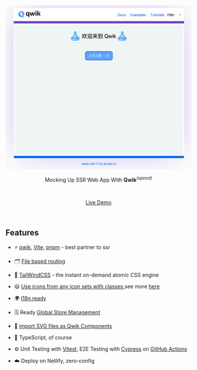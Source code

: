 <p align='center'>
  <img src='img.png' alt='Vitesse - Opinionated Vite Starter Template' width='600'/>
</p>
<p align='center'>
Mocking Up SSR Web App With <b>Qwik</b><sup><em>(speed)</em></sup><br>
</p>

<br>

<p align='center'>
<a href="https://fast-qwik.netlify.app/">Live Demo</a>
</p>

<br>


## Features

- ⚡️ [qwik](https://qwik.builder.io/), [Vite](https://github.com/vitejs/vite), [pnpm](https://pnpm.io/) - best partner to ssr

- 🗂 [File based routing](./src/routes)

- 🎨 [TailWindCSS](https://tailwindcss.com/) - the instant on-demand atomic CSS engine

- 😃 [Use icons from any icon sets with classes](https://github.com/antfu/unplugin-icons),see more [here](https://icones.js.org/collection/all)

- 🌍 [I18n ready](./public/i18n)

- 🗒 Ready [Global Store Management](https://qwik.builder.io/docs/components/context/)

- 🚛 [import SVG files as Qwik Components](https://www.npmjs.com/package/@svgx/vite-plugin-qwik)

- 🦾 TypeScript, of course

- ⚙️ Unit Testing with [Vitest](https://github.com/vitest-dev/vitest), E2E Testing with [Cypress](https://cypress.io/) on [GitHub Actions](https://github.com/features/actions)

- ☁️ Deploy on Netlify, zero-config

<br>
